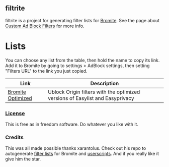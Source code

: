 ## filtrite
filtrite is a project for generating filter lists for [Bromite](https://www.bromite.org/). See the page about [Custom Ad Block Filters](https://www.bromite.org/custom-filters) for more info.

# Lists
You can choose any list from the table, then hold the name to copy its link. Add it to Bromite by going to settings > AdBlock settings, then setting "Filters URL" to the link you just copied.

| Link | Description  |
| ------ | ------|
| [Bromite Optimized](https://github.com/bitsper2nd/filtrite/releases/latest/download/bromite-optimized.dat) | Ublock Origin filters with the optimized versions of Easylist and Easyprivacy |

### [License](LICENSE)
This is free as in freedom software. Do whatever you like with it.

### Credits
This was all made possible thanks xarantolus. Check out his repo to autogenerate [filter lists](https://github.com/xarantolus/filtrite) for Bromite and [userscripts](https://github.com/xarantolus/bromite-userscripts/). And if you really like it give him the star.
